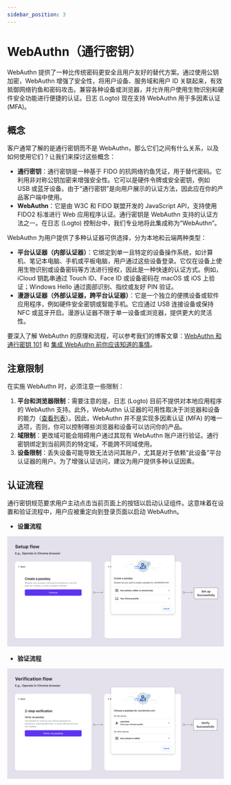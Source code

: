 ```yaml
---
sidebar_position: 3
---
```


# WebAuthn（通行密钥）

WebAuthn 提供了一种比传统密码更安全且用户友好的替代方案。通过使用公钥加密，WebAuthn 增强了安全性，将用户设备、服务域和用户 ID 关联起来，有效抵御网络钓鱼和密码攻击。兼容各种设备或浏览器，并允许用户使用生物识别和硬件安全功能进行便捷的认证。日志 (Logto) 现在支持 WebAuthn 用于多因素认证 (MFA)。

## 概念

客户通常了解的是通行密钥而不是 WebAuthn，那么它们之间有什么关系，以及如何使用它们？让我们来探讨这些概念：

- **通行密钥**：通行密钥是一种基于 FIDO 的抗网络钓鱼凭证，用于替代密码。它利用非对称公钥加密来增强安全性。它可以是硬件令牌或安全密钥，例如 USB 或蓝牙设备。由于“通行密钥”是向用户展示的认证方法，因此应在你的产品客户端中使用。
- **WebAuthn**：它是由 W3C 和 FIDO 联盟开发的 JavaScript API，支持使用 FIDO2 标准进行 Web 应用程序认证。通行密钥是 WebAuthn 支持的认证方法之一。在日志 (Logto) 控制台中，我们专业地将此集成称为“WebAuthn”。

WebAuthn 为用户提供了多种认证器可供选择，分为本地和云端两种类型：

- **平台认证器（内部认证器）**：它绑定到单一且特定的设备操作系统，如计算机、笔记本电脑、手机或平板电脑，用户通过这些设备登录。它仅在设备上使用生物识别或设备密码等方法进行授权，因此是一种快速的认证方式。例如，iCloud 钥匙串通过 Touch ID、Face ID 或设备密码在 macOS 或 iOS 上验证；Windows Hello 通过面部识别、指纹或友好 PIN 验证。
- **漫游认证器（外部认证器，跨平台认证器）**：它是一个独立的便携设备或软件应用程序，例如硬件安全密钥或智能手机。它应通过 USB 连接设备或保持 NFC 或蓝牙开启。漫游认证器不限于单一设备或浏览器，提供更大的灵活性。

要深入了解 WebAuthn 的原理和流程，可以参考我们的博客文章：[WebAuthn 和通行密钥 101](https://blog.logto.io/web-authn-and-passkey-101/) 和 [集成 WebAuthn 前你应该知道的事情](https://blog.logto.io/webauthn-base-knowledge/)。

## 注意限制

在实施 WebAuthn 时，必须注意一些限制：

1. **平台和浏览器限制**：需要注意的是，日志 (Logto) 目前不提供对本地应用程序的 WebAuthn 支持。此外，WebAuthn 认证器的可用性取决于浏览器和设备的能力（[查看列表](https://caniuse.com/?search=webauthn)）。因此，WebAuthn 并不是实现多因素认证 (MFA) 的唯一选项，否则，你可以控制哪些浏览器和设备可以访问你的产品。
2. **域限制**：更改域可能会阻碍用户通过其现有 WebAuthn 账户进行验证。通行密钥绑定到当前网页的特定域，不能跨不同域使用。
3. **设备限制**：丢失设备可能导致无法访问其账户，尤其是对于依赖“此设备”平台认证器的用户。为了增强认证访问，建议为用户提供多种认证因素。

## 认证流程

通行密钥规范要求用户主动点击当前页面上的按钮以启动认证组件。这意味着在设置和验证流程中，用户应被重定向到登录页面以启动 WebAuthn。

- **设置流程**

![WebAuthn 设置流程](./assets/webauthn-setup-flow.png)

- **验证流程**

![WebAuthn 验证流程](./assets/webauthn-verification-flow.png)
